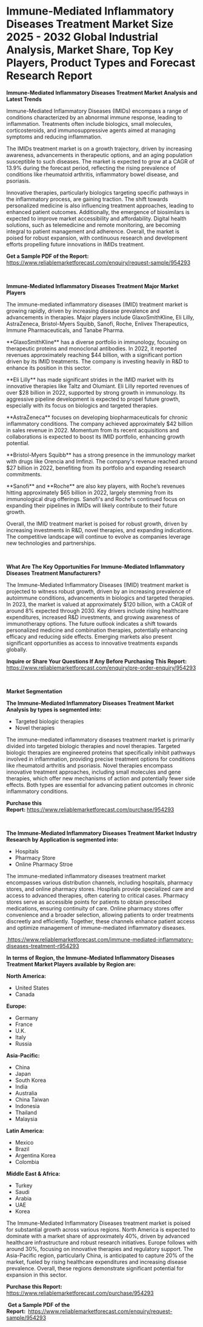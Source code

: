 <p><h1>Immune-Mediated Inflammatory Diseases Treatment Market Size 2025 - 2032 Global Industrial Analysis, Market Share, Top Key Players, Product Types and Forecast Research Report</h1></p><p><strong>Immune-Mediated Inflammatory Diseases Treatment Market Analysis and Latest Trends</strong></p>
<p><p>Immune-Mediated Inflammatory Diseases (IMIDs) encompass a range of conditions characterized by an abnormal immune response, leading to inflammation. Treatments often include biologics, small molecules, corticosteroids, and immunosuppressive agents aimed at managing symptoms and reducing inflammation.</p><p>The IMIDs treatment market is on a growth trajectory, driven by increasing awareness, advancements in therapeutic options, and an aging population susceptible to such diseases. The market is expected to grow at a CAGR of 13.9% during the forecast period, reflecting the rising prevalence of conditions like rheumatoid arthritis, inflammatory bowel disease, and psoriasis. </p><p>Innovative therapies, particularly biologics targeting specific pathways in the inflammatory process, are gaining traction. The shift towards personalized medicine is also influencing treatment approaches, leading to enhanced patient outcomes. Additionally, the emergence of biosimilars is expected to improve market accessibility and affordability. Digital health solutions, such as telemedicine and remote monitoring, are becoming integral to patient management and adherence. Overall, the market is poised for robust expansion, with continuous research and development efforts propelling future innovations in IMIDs treatment.</p></p>
<p><strong>Get a Sample PDF of the Report:&nbsp;</strong> <a href="https://www.reliablemarketforecast.com/enquiry/request-sample/954293?utm_campaign=2993&utm_medium=2&utm_source=Github&utm_content=ia&utm_term=13042025&utm_id=immune-mediated-inflammatory-diseases-treatment">https://www.reliablemarketforecast.com/enquiry/request-sample/954293</a></p>
<p>&nbsp;</p>
<p><strong>Immune-Mediated Inflammatory Diseases Treatment Major Market Players</strong></p>
<p><p>The immune-mediated inflammatory diseases (IMID) treatment market is growing rapidly, driven by increasing disease prevalence and advancements in therapies. Major players include GlaxoSmithKline, Eli Lilly, AstraZeneca, Bristol-Myers Squibb, Sanofi, Roche, Enlivex Therapeutics, Immune Pharmaceuticals, and Tanabe Pharma.</p><p>**GlaxoSmithKline** has a diverse portfolio in immunology, focusing on therapeutic proteins and monoclonal antibodies. In 2022, it reported revenues approximately reaching $44 billion, with a significant portion driven by its IMID treatments. The company is investing heavily in R&D to enhance its position in this sector.</p><p>**Eli Lilly** has made significant strides in the IMID market with its innovative therapies like Taltz and Olumiant. Eli Lilly reported revenues of over $28 billion in 2022, supported by strong growth in immunology. Its aggressive pipeline development is expected to propel future growth, especially with its focus on biologics and targeted therapies.</p><p>**AstraZeneca** focuses on developing biopharmaceuticals for chronic inflammatory conditions. The company achieved approximately $42 billion in sales revenue in 2022. Momentum from its recent acquisitions and collaborations is expected to boost its IMID portfolio, enhancing growth potential.</p><p>**Bristol-Myers Squibb** has a strong presence in the immunology market with drugs like Orencia and Imfinzi. The company's revenue reached around $27 billion in 2022, benefiting from its portfolio and expanding research commitments.</p><p>**Sanofi** and **Roche** are also key players, with Roche’s revenues hitting approximately $65 billion in 2022, largely stemming from its immunological drug offerings. Sanofi's and Roche's continued focus on expanding their pipelines in IMIDs will likely contribute to their future growth.</p><p>Overall, the IMID treatment market is poised for robust growth, driven by increasing investments in R&D, novel therapies, and expanding indications. The competitive landscape will continue to evolve as companies leverage new technologies and partnerships.</p></p>
<p>&nbsp;</p>
<p><strong>What Are The Key Opportunities For Immune-Mediated Inflammatory Diseases Treatment Manufacturers?</strong></p>
<p><p>The Immune-Mediated Inflammatory Diseases (IMID) treatment market is projected to witness robust growth, driven by an increasing prevalence of autoimmune conditions, advancements in biologics and targeted therapies. In 2023, the market is valued at approximately $120 billion, with a CAGR of around 8% expected through 2030. Key drivers include rising healthcare expenditures, increased R&D investments, and growing awareness of immunotherapy options. The future outlook indicates a shift towards personalized medicine and combination therapies, potentially enhancing efficacy and reducing side effects. Emerging markets also present significant opportunities as access to innovative treatments expands globally.</p></p>
<p><strong>Inquire or Share Your Questions If Any Before Purchasing This Report:</strong> <a href="https://www.reliablemarketforecast.com/enquiry/pre-order-enquiry/954293?utm_campaign=2993&utm_medium=2&utm_source=Github&utm_content=ia&utm_term=13042025&utm_id=immune-mediated-inflammatory-diseases-treatment">https://www.reliablemarketforecast.com/enquiry/pre-order-enquiry/954293</a></p>
<p>&nbsp;</p>
<p><strong>Market Segmentation</strong></p>
<p><strong>The Immune-Mediated Inflammatory Diseases Treatment Market Analysis by types is segmented into:</strong></p>
<p><ul><li>Targeted biologic therapies</li><li>Novel therapies</li></ul></p>
<p><p>The immune-mediated inflammatory diseases treatment market is primarily divided into targeted biologic therapies and novel therapies. Targeted biologic therapies are engineered proteins that specifically inhibit pathways involved in inflammation, providing precise treatment options for conditions like rheumatoid arthritis and psoriasis. Novel therapies encompass innovative treatment approaches, including small molecules and gene therapies, which offer new mechanisms of action and potentially fewer side effects. Both types are essential for advancing patient outcomes in chronic inflammatory conditions.</p></p>
<p><strong>Purchase this Report:&nbsp;</strong><a href="https://www.reliablemarketforecast.com/purchase/954293?utm_campaign=2993&utm_medium=2&utm_source=Github&utm_content=ia&utm_term=13042025&utm_id=immune-mediated-inflammatory-diseases-treatment">https://www.reliablemarketforecast.com/purchase/954293</a></p>
<p>&nbsp;</p>
<p><strong>The Immune-Mediated Inflammatory Diseases Treatment Market Industry Research by Application is segmented into:</strong></p>
<p><ul><li>Hospitals</li><li>Pharmacy Store</li><li>Online Pharmacy Stroe</li></ul></p>
<p><p>The immune-mediated inflammatory diseases treatment market encompasses various distribution channels, including hospitals, pharmacy stores, and online pharmacy stores. Hospitals provide specialized care and access to advanced therapies, often catering to critical cases. Pharmacy stores serve as accessible points for patients to obtain prescribed medications, ensuring continuity of care. Online pharmacy stores offer convenience and a broader selection, allowing patients to order treatments discreetly and efficiently. Together, these channels enhance patient access and optimize management of immune-mediated inflammatory diseases.</p></p>
<p><a href="https://www.reliablemarketforecast.com/immune-mediated-inflammatory-diseases-treatment-r954293?utm_campaign=2993&utm_medium=2&utm_source=Github&utm_content=ia&utm_term=13042025&utm_id=immune-mediated-inflammatory-diseases-treatment">&nbsp;https://www.reliablemarketforecast.com/immune-mediated-inflammatory-diseases-treatment-r954293</a></p>
<p><strong>In terms of Region, the Immune-Mediated Inflammatory Diseases Treatment Market Players available by Region are:</strong></p>
<p>
    <p> <strong> North America: </strong>
        <ul>
            <li>United States</li>
            <li>Canada</li>
        </ul>
        </p> 
    <p> <strong> Europe: </strong>
        <ul>
            <li>Germany</li>
            <li>France</li>
            <li>U.K.</li>
            <li>Italy</li>
            <li>Russia</li>
        </ul>
        </p> 
    <p> <strong> Asia-Pacific: </strong>
        <ul>
            <li>China</li>
            <li>Japan</li>
            <li>South Korea</li>
            <li>India</li>
            <li>Australia</li>
            <li>China Taiwan</li>
            <li>Indonesia</li>
            <li>Thailand</li>
            <li>Malaysia</li>
        </ul>
        </p> 
    <p> <strong> Latin America: </strong>
        <ul>
            <li>Mexico</li>
            <li>Brazil</li>
            <li>Argentina Korea</li>
            <li>Colombia</li>
        </ul>
        </p> 
    <p> <strong> Middle East & Africa: </strong>
        <ul>
            <li>Turkey</li>
            <li>Saudi</li>
            <li>Arabia</li>
            <li>UAE</li>
            <li>Korea</li>
        </ul>
    </p>
    </p>
<p><p>The Immune-Mediated Inflammatory Diseases treatment market is poised for substantial growth across various regions. North America is expected to dominate with a market share of approximately 40%, driven by advanced healthcare infrastructure and robust research initiatives. Europe follows with around 30%, focusing on innovative therapies and regulatory support. The Asia-Pacific region, particularly China, is anticipated to capture 20% of the market, fueled by rising healthcare expenditures and increasing disease prevalence. Overall, these regions demonstrate significant potential for expansion in this sector.</p></p>
<p><strong>Purchase this Report: </strong><a href="https://www.reliablemarketforecast.com/purchase/954293?utm_campaign=2993&utm_medium=2&utm_source=Github&utm_content=ia&utm_term=13042025&utm_id=immune-mediated-inflammatory-diseases-treatment">https://www.reliablemarketforecast.com/purchase/954293</a></p>
<p>&nbsp;<strong>Get a Sample PDF of the Report:&nbsp;&nbsp;</strong><a href="https://www.reliablemarketforecast.com/enquiry/request-sample/954293?utm_campaign=2993&utm_medium=2&utm_source=Github&utm_content=ia&utm_term=13042025&utm_id=immune-mediated-inflammatory-diseases-treatment">https://www.reliablemarketforecast.com/enquiry/request-sample/954293</a></p>
<p><strong></strong></p>
<p><p></p><p></p><p></p></p>